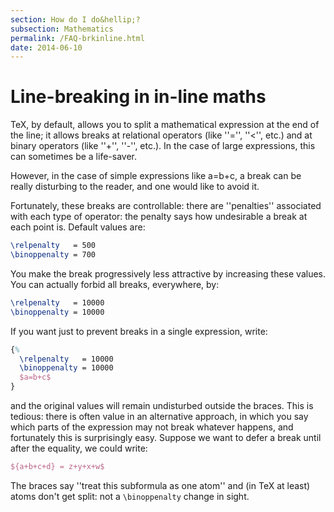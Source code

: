 ```yaml
---
section: How do I do&hellip;?
subsection: Mathematics
permalink: /FAQ-brkinline.html
date: 2014-06-10
---
```


# Line-breaking in in-line maths

TeX, by default, allows you to split a mathematical expression at
the end of the line; it allows breaks at relational operators (like
''='', ''<'', etc.) and at binary operators (like ''+'',
''-'', etc.).  In the case of large expressions, this can sometimes be
a life-saver.

However, in the case of simple expressions like a=b+c, a
break can be really disturbing to the reader, and one would like to
avoid it.

Fortunately, these breaks are controllable: there are ''penalties''
associated with each type of operator: the penalty 
 says how
undesirable a break at each point is.  Default values are:
```latex
\relpenalty   = 500
\binoppenalty = 700
```
You make the break progressively less attractive by increasing these
values.  You can actually forbid all breaks, everywhere, by:
```latex
\relpenalty   = 10000
\binoppenalty = 10000
```
If you want just to prevent breaks in a single expression, write:
<!-- {% raw %} -->
```latex
{%
  \relpenalty   = 10000
  \binoppenalty = 10000
  $a=b+c$
}
```
<!-- {% endraw %} -->
and the original values will remain undisturbed outside the braces.
This is tedious: there is often value in an alternative approach,
in which you say which parts of the expression may not break whatever
happens, and fortunately this is surprisingly easy.  Suppose we want
to defer a break until after the equality, we could write:
```latex
${a+b+c+d} = z+y+x+w$
```
The braces say ''treat this subformula as one atom'' and (in TeX at
least) atoms don't get split: not a `\binoppenalty` change in sight.


